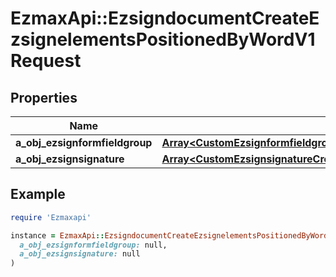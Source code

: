 # EzmaxApi::EzsigndocumentCreateEzsignelementsPositionedByWordV1Request

## Properties

| Name | Type | Description | Notes |
| ---- | ---- | ----------- | ----- |
| **a_obj_ezsignformfieldgroup** | [**Array&lt;CustomEzsignformfieldgroupCreateEzsignelementsPositionedByWordRequest&gt;**](CustomEzsignformfieldgroupCreateEzsignelementsPositionedByWordRequest.md) |  |  |
| **a_obj_ezsignsignature** | [**Array&lt;CustomEzsignsignatureCreateEzsignelementsPositionedByWordRequest&gt;**](CustomEzsignsignatureCreateEzsignelementsPositionedByWordRequest.md) |  |  |

## Example

```ruby
require 'Ezmaxapi'

instance = EzmaxApi::EzsigndocumentCreateEzsignelementsPositionedByWordV1Request.new(
  a_obj_ezsignformfieldgroup: null,
  a_obj_ezsignsignature: null
)
```


